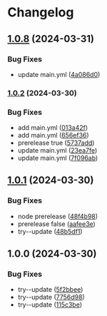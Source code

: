 # Changelog

## [1.0.8](https://github.com/daudzubaidi/try-release-please2/compare/v1.0.7...v1.0.8) (2024-03-31)


### Bug Fixes

* update main.yml ([4a086d0](https://github.com/daudzubaidi/try-release-please2/commit/4a086d033fc917174c99864d90324903f1450003))

### [1.0.2](https://www.github.com/daudzubaidi/try-release-please2/compare/v1.0.1...v1.0.2) (2024-03-30)


### Bug Fixes

* add main.yml ([013a42f](https://www.github.com/daudzubaidi/try-release-please2/commit/013a42f02cf6141a5103d6e3e2c3a53f06c79490))
* add main.yml ([656ef36](https://www.github.com/daudzubaidi/try-release-please2/commit/656ef36942cd7f00bb0ef998f1fa7622f71fd5ef))
* prerelease true ([5737add](https://www.github.com/daudzubaidi/try-release-please2/commit/5737add32242e1103cb4db5efb13d2b67c2c8f56))
* update main.yml ([23ea7fe](https://www.github.com/daudzubaidi/try-release-please2/commit/23ea7fec9bd1192dca3206cf891d028e4e01fb02))
* update main.yml ([7f096ab](https://www.github.com/daudzubaidi/try-release-please2/commit/7f096aba1c3c2a9a5296a64b624fbfaa8a13da07))

## [1.0.1](https://github.com/daudzubaidi/try-release-please2/compare/v1.0.0...v1.0.1) (2024-03-30)


### Bug Fixes

* node prerelease ([48f4b98](https://github.com/daudzubaidi/try-release-please2/commit/48f4b98ab9d2ae45abc0128fd9eaa43d06b95d82))
* prerelease false ([aafee3e](https://github.com/daudzubaidi/try-release-please2/commit/aafee3ef2c7cab58097f330c34b4c3d147683e66))
* try--update ([48b5df1](https://github.com/daudzubaidi/try-release-please2/commit/48b5df14b2c2605e3ed1fa0c3b26f89c9cc8c50e))

## 1.0.0 (2024-03-30)


### Bug Fixes

* try--update ([5f2bbee](https://github.com/daudzubaidi/try-release-please2/commit/5f2bbeefcdd78188af7e0f616e70f07b209c6ce5))
* try--update ([7756d98](https://github.com/daudzubaidi/try-release-please2/commit/7756d98795d8be2e33313234a953e3960773be4d))
* try--update ([115c3be](https://github.com/daudzubaidi/try-release-please2/commit/115c3beef30abe614573fe58314b78e3fc46bc13))
